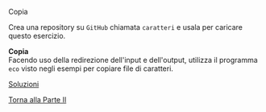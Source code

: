 Copia



Crea una repository su `GitHub` chiamata `caratteri`
e usala per caricare questo esercizio.

**Copia**<br>
Facendo uso della redirezione dell'input e dell'output, utilizza il programma
`eco` visto negli esempi per copiare file di caratteri.

<a href="https://github.com/FabioZTessitore/laboratorio/tree/master/esercizi/part-ii/caratteri">Soluzioni</a>

<a href="/activities/2">Torna alla Parte II</a>
